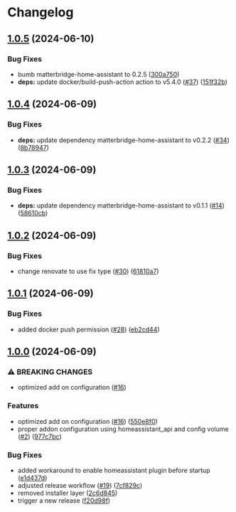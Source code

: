 # Changelog

## [1.0.5](https://github.com/t0bst4r/matterbridge-home-assistant-addon/compare/v1.0.4...v1.0.5) (2024-06-10)


### Bug Fixes

* bumb matterbridge-home-assistant to 0.2.5 ([300a750](https://github.com/t0bst4r/matterbridge-home-assistant-addon/commit/300a7508b53207de05c54287d7b876e25ebfc31b))
* **deps:** update docker/build-push-action action to v5.4.0 ([#37](https://github.com/t0bst4r/matterbridge-home-assistant-addon/issues/37)) ([151f32b](https://github.com/t0bst4r/matterbridge-home-assistant-addon/commit/151f32b836129b4bc0c620609afb417cb2078a13))

## [1.0.4](https://github.com/t0bst4r/matterbridge-home-assistant-addon/compare/v1.0.3...v1.0.4) (2024-06-09)


### Bug Fixes

* **deps:** update dependency matterbridge-home-assistant to v0.2.2 ([#34](https://github.com/t0bst4r/matterbridge-home-assistant-addon/issues/34)) ([8b78947](https://github.com/t0bst4r/matterbridge-home-assistant-addon/commit/8b78947c873a5ed18dd750abbaf4baf22de95a32))

## [1.0.3](https://github.com/t0bst4r/matterbridge-home-assistant-addon/compare/v1.0.2...v1.0.3) (2024-06-09)


### Bug Fixes

* **deps:** update dependency matterbridge-home-assistant to v0.1.1 ([#14](https://github.com/t0bst4r/matterbridge-home-assistant-addon/issues/14)) ([58610cb](https://github.com/t0bst4r/matterbridge-home-assistant-addon/commit/58610cba972da0b488932a8e7448ebc05c27014f))

## [1.0.2](https://github.com/t0bst4r/matterbridge-home-assistant-addon/compare/v1.0.1...v1.0.2) (2024-06-09)


### Bug Fixes

* change renovate to use fix type ([#30](https://github.com/t0bst4r/matterbridge-home-assistant-addon/issues/30)) ([61810a7](https://github.com/t0bst4r/matterbridge-home-assistant-addon/commit/61810a77a904c8d399f82aa9f1d183bab7df6c61))

## [1.0.1](https://github.com/t0bst4r/matterbridge-home-assistant-addon/compare/v1.0.0...v1.0.1) (2024-06-09)


### Bug Fixes

* added docker push permission ([#28](https://github.com/t0bst4r/matterbridge-home-assistant-addon/issues/28)) ([eb2cd44](https://github.com/t0bst4r/matterbridge-home-assistant-addon/commit/eb2cd442a2b03e3fd40bdb10f37338c0715738ad))

## [1.0.0](https://github.com/t0bst4r/matterbridge-home-assistant-addon/compare/v0.1.0...v1.0.0) (2024-06-09)


### ⚠ BREAKING CHANGES

* optimized add on configuration ([#16](https://github.com/t0bst4r/matterbridge-home-assistant-addon/issues/16))

### Features

* optimized add on configuration ([#16](https://github.com/t0bst4r/matterbridge-home-assistant-addon/issues/16)) ([550e8f0](https://github.com/t0bst4r/matterbridge-home-assistant-addon/commit/550e8f082b35790dd66edecc4ea49f9a3ad94b98))
* proper addon configuration using homeassistant_api and config volume ([#2](https://github.com/t0bst4r/matterbridge-home-assistant-addon/issues/2)) ([977c7bc](https://github.com/t0bst4r/matterbridge-home-assistant-addon/commit/977c7bc7c453bb4694c7b849981eeb3cf3544bd7))


### Bug Fixes

* added workaround to enable homeassistant plugin before startup ([e1d437d](https://github.com/t0bst4r/matterbridge-home-assistant-addon/commit/e1d437df08eb0a6656409134e0a22b66f756d978))
* adjusted release workflow ([#19](https://github.com/t0bst4r/matterbridge-home-assistant-addon/issues/19)) ([7cf829c](https://github.com/t0bst4r/matterbridge-home-assistant-addon/commit/7cf829cff21848bb03a3d94f76754e7848fa3d25))
* removed installer layer ([2c6d845](https://github.com/t0bst4r/matterbridge-home-assistant-addon/commit/2c6d8452c8b82d8e3615f0c4f3c06e4e80ca5446))
* trigger a new release ([f20d98f](https://github.com/t0bst4r/matterbridge-home-assistant-addon/commit/f20d98fb69453d7183fb3eda28fc458ad25f0073))
